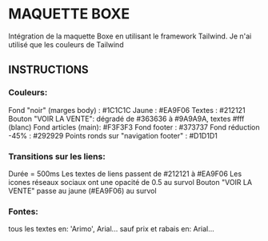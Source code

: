 # MAQUETTE BOXE

Intégration de la maquette Boxe en utilisant le framework Tailwind.
Je n'ai utilisé que les couleurs de Tailwind

## INSTRUCTIONS

### Couleurs:

Fond "noir" (marges body) : #1C1C1C
Jaune : #EA9F06
Textes : #212121
Bouton "VOIR LA VENTE": dégradé de #363636 à #9A9A9A, textes #fff (blanc)
Fond articles (main): #F3F3F3
Fond footer : #373737
Fond réduction -45% : #292929
Points ronds sur "navigation footer" : #D1D1D1

### Transitions sur les liens:

Durée = 500ms
Les textes de liens passent de #212121 à #EA9F06
Les icones réseaux sociaux ont une opacité de 0.5 au survol
Bouton "VOIR LA VENTE" passe au jaune (#EA9F06) au survol

### Fontes:

tous les textes en: 'Arimo', Arial...
sauf prix et rabais en: Arial...
